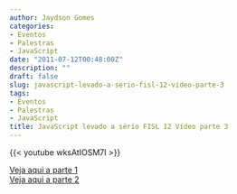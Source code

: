 ```yaml
---
author: Jaydson Gomes
categories:
- Eventos
- Palestras
- JavaScript
date: "2011-07-12T00:48:00Z"
description: ""
draft: false
slug: javascript-levado-a-serio-fisl-12-video-parte-3
tags:
- Eventos
- Palestras
- JavaScript
title: JavaScript levado a sério FISL 12 Vídeo parte 3
---
```


{{< youtube wksAtIOSM7I >}}

[Veja aqui a parte 1](/javascript-levado-a-serio-fisl-12-video-parte-1)  
[Veja aqui a parte 2](/javascript-levado-a-s%C3%A9rio-fisl-12-v%C3%ADdeo-parte-2)

